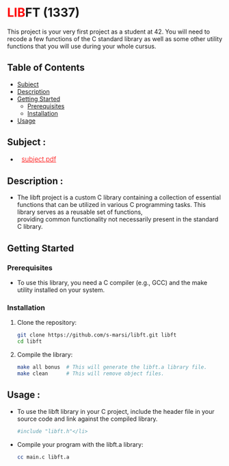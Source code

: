 # <span style="color: red;">LIB</span>FT (1337)

This project is your very first project as a student at 42. You will need to recode a few functions of the C
standard library as well as some other utility functions that you will use during your whole cursus.

## Table of Contents
- [Subject](#subject)
- [Description](#description)
- [Getting Started](#getting-started)
  - [Prerequisites](#prerequisites)
  - [Installation](#installation)
- [Usage](#usage)

## Subject :

- <a href="https://cdn.intra.42.fr/pdf/pdf/111289/en.subject.pdf" target="_blank" style="color: red; font-size: 15.5px; font-weight: 300; margin-left: 10px;"> subject.pdf </a>


## Description :
- The libft project is a custom C library containing a collection of essential functions that can be utilized in various C programming tasks. This library serves as a reusable set of functions,      
providing common functionality not necessarily present in the standard C library.
    

## Getting Started
### Prerequisites
- To use this library, you need a C compiler (e.g., GCC) and the make utility installed on your system.

### Installation
1. Clone the repository:
    ```bash
    git clone https://github.com/s-marsi/libft.git libft
    cd libft
    ```
2. Compile the library:
    ```bash
    make all bonus  # This will generate the libft.a library file.
    make clean      # This will remove object files.
    ```
## Usage :
- To use the libft library in your C project, include the header file in your source code and link against the compiled library.</li>
  ```bash
  #include "libft.h"</li>
   ```
- Compile your program with the libft.a library:
  ```bash
  cc main.c libft.a
   ```




